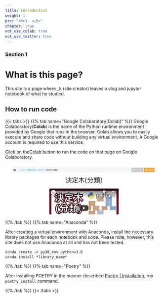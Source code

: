 ```yaml
---
title: Introduction
weight: 1
pre: "<b>1. </b>"
chapter: true
not_use_colab: true
not_use_twitter: true
---
```


### Section 1
# What is this page?

This site is a page where _k (site creator) leaves a vlog and jupyter notebook of what he studied.


## How to run code

{{< tabs >}}
{{% tab name="Google Colaboratory(Colab)" %}}
Google Colaboratory(**Colab**) is the name of the Python runtime environment provided by Google that runs in the browser. Colab allows you to easily execute and share code without building any virtual environment.
A Google account is required to use this service.

Click on the<a href="#" class="btn colab-btn-border in-text-button">Colab</a> button to run the code on that page on Google Colaboratory.

![](2022-03-30-20-15-24.png)

{{% /tab %}}
{{% tab name="Anaconda" %}}

After creating a virtual environment with Anaconda, install the necessary library packages for each notebook and code. Please note, however, this site does not use Anaconda at all and has not been tested.

```
conda create -n py38_env python=3.8
conda install *library_name*
```

{{% /tab %}}
{{% tab name="Poetry" %}}

After installing POETRY in the manner described [Poetry | Installation](https://python-poetry.org/docs/),
run `poetry install` command.

{{% /tab %}}
{{< /tabs >}}